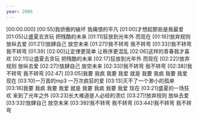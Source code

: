 ```yaml
---
year: 2006
---
```

[00:00.000]
[00:55]我骄傲的破坏 我痛恨的平凡
[01:00]才想起那些是我最爱
[01:05]让盛夏去贪玩 把残酷的未来
[01:11]狂放到光年外 而现在
[01:16]!放弃规则 放纵去爱
[01:21]!放肆自己 放空未来
[01:27]!我不转弯 我不转弯
[01:33]!我不转弯 我不转弯
[01:39]
[02:00]让定律更简单 让秩序更混乱
[02:06]这样的青春我才喜欢
[02:11]让盛夏去贪玩 把残酷的未来
[02:17]狂放到光年外 而现在
[02:22]!放弃规则 放纵去爱
[02:27]!放肆自己 放空未来
[02:33]!我不转弯 我不转弯
[02:38]!我不转弯 我不转弯
[02:47]
[03:05]我要 我疯 我要 我爱 就是 我要 我疯 我要 我爱 现在
[03:10]一万首的mp3 一万次疯狂的爱
[03:13]灭不了一个渺小的孤单
[03:16]我要 我疯 我要 我爱 就是 我要 我疯 我要 我爱 现在
[03:21]盛夏的一场狂欢 来到了光年之外
[03:23]长大难道是人必经的溃烂
[03:27]!放弃规则 放纵去爱
[03:33]!放肆自己 放空未来
[03:38]!我不转弯 我不转弯
[03:44]!我不转弯 我不转弯